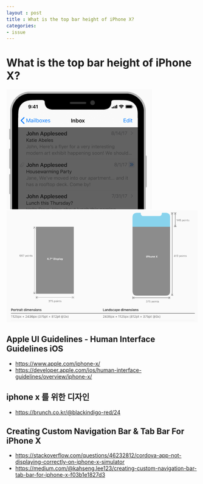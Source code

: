 ```yaml
---
layout : post
title : What is the top bar height of iPhone X?
categories: 
- issue
---
```



# What is the top bar height of iPhone X?
<img src="/img/FR9c8.png" alt="">
<img src="/img/ex_x.png" alt="">

## Apple UI Guidelines - Human Interface Guidelines iOS
- https://www.apple.com/iphone-x/
- https://developer.apple.com/ios/human-interface-guidelines/overview/iphone-x/

## iphone x 를 위한 디자인 
- https://brunch.co.kr/@blackindigo-red/24

## Creating Custom Navigation Bar & Tab Bar For iPhone X
- https://stackoverflow.com/questions/46232812/cordova-app-not-displaying-correctly-on-iphone-x-simulator
- https://medium.com/@kahseng.lee123/creating-custom-navigation-bar-tab-bar-for-iphone-x-f03b1e1827d3
